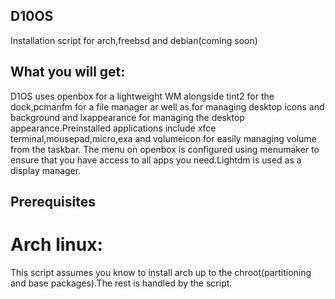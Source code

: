 ##  D10OS
Installation script for arch,freebsd and debian(coming soon)
##  What you will get:
D1OS uses openbox for a lightweight WM alongside tint2 for the dock,pcmanfm for a file manager ar well as for managing desktop icons and background and lxappearance for managing the desktop appearance.Preinstalled applications include xfce terminal,mousepad,micro,exa and volumeicon for easily managing volume from the taskbar.
The menu on openbox is configured using menumaker to ensure that you have access to all apps you need.Lightdm is used as a display manager.
##  Prerequisites
# Arch linux:
This script assumes you know to install arch up to the chroot(partitioning and base packages).The rest is handled by the script.
